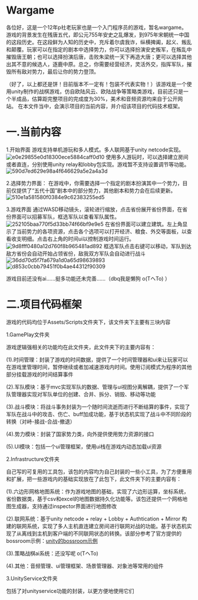 # Wargame

各位好，这是一个12年p社老玩家也是一个入门程序员的游戏，暂名wargame。游戏的背景发生在残唐五代，即公元755年安史之乱爆发，到975年宋朝统一中国的这段历史。在这段鲜为人知的历史中，充斥着尔虞我诈，纵横捭阖，起义、叛乱和颠覆。玩家可以在指定的剧本中选择势力，你可以选择扮演安史叛军，在叛乱中摧毁唐王朝；也可以选择扮演后唐，击败朱梁统一天下再造大唐；更可以选择其他出其不意的候选人，逐鹿中原。总之，你需要经营经济，灵活外交，指挥军队，摧毁所有敌对势力，最后让你的势力登顶。

（好了，以上都还是饼！目前版本不一定有！包装不代表实物！）该游戏是一个使用unity制作的战棋游戏，仿自欧陆风云、欧陆战争等策略类游戏，目前还只是一个半成品，估算距完整项目的完成度为30%，美术和音频资源均来自于公开网站。
在本文件当中，会演示项目的当前内容，并介绍该项目的代码技术框架。

# 一.当前内容

1.开始界面
游戏支持单机游玩和多人模式。多人联网基于unity netcode实现。
![e0e29855e0d18300ece5884caff0d10](https://github.com/huayuxingtguiyujing/Wargame/assets/116824077/d072d70d-ad12-4952-8398-f85458b283dc)
使用多人游玩时，可以选择建立房间或者直连，分别使用unity relay和lobby包实现。游戏暂不支持设置调节等功能。
![590d7ed629e98a4f646629a5e2a4a3d](https://github.com/huayuxingtguiyujing/Wargame/assets/116824077/1f571a96-844f-479b-9ec8-bfb27d61da82)

2.选择势力界面：
在游戏中，你需要选择一个指定的剧本扮演其中一个势力，目前仅提供了“五代十国”剧本中的部分势力，其他剧本和势力会在后续更新。
![510e1a581580f0384e9c62383255ed5](https://github.com/huayuxingtguiyujing/Wargame/assets/116824077/21566433-9a35-42be-a028-2ebc52058097)

3.游戏界面
通过WASD移动镜头，滚轮进行缩放，点击省份展开省份界面，在省份界面可以招募军队，框选军队以查看军队属性。
![252105baa770f5d33bb74f66bf9e9e5](https://github.com/huayuxingtguiyujing/Wargame/assets/116824077/e6bec3ac-7a6c-4c63-a998-f6661f42f21f)
在省份界面可以建立建筑。左上角显示了当前势力的各项资源，点击各个选项可以打开经济、粮食、外交等面板，以查看收支明细。点击右上角的时间ui以控制游戏时间运行。
![9d8fff0480a12d760f8b965481ad892](https://github.com/huayuxingtguiyujing/Wargame/assets/116824077/bf245497-6f72-49ce-9d97-4734890a3943)
框选军队点击右键可以移动，军队到达敌方省份会自动开始占领省份，敌我双方军队会自动进行战斗
![36dd70d5f7fa679a1d0a65d98639893](https://github.com/huayuxingtguiyujing/Wargame/assets/116824077/4ae26aae-165a-4e1e-82c1-c69558c6164c)
![d853c0cbb79451f0b4ae44312f90309](https://github.com/huayuxingtguiyujing/Wargame/assets/116824077/52b357ad-185b-4a50-8b69-dd28a316eff5)

游戏目前还没有ai......挺多功能还未完善......（dbq我是懒狗  o(TヘTo) ）

# 二.项目代码框架
游戏的代码均位于Assets/Scripts文件夹下，该文件夹下主要有三块内容

1.GamePlay文件夹 

游戏逻辑强相关的功能均在此文件夹，此文件夹下的主要内容有：

(1).时间管理：封装了游戏的时间数据，提供了一个时间管理器和ui来让玩家可以在游戏里管理时间，暂停继续或者加减速游戏内时间。使用订阅模式为程序的其他部分挂载游戏的时间结算事件

(2).军队模块：基于mvc实现军队的数据、管理与ui视图分离解耦，提供了一个军队管理器实现对军队单位的创建、合并、拆分、销毁、移动等功能

(3).战斗模块：将战斗事务封装为一个随时间流逝而进行不断结算的事件，实现了军队在战斗中的攻击、伤亡、buff加成功能，基于状态机实现了战斗中不同阶段的转换（对峙-接战-合战-撤退）

(4).势力模块：封装了国家势力类，向外提供使用势力资源的接口

(5).UI模块：包括一个ui管理框架，使用ui栈在游戏内动态加载ui资源


2.Infrastructure文件夹 

自己写的可复用的工具包，该包的内容均为自己封装的一些小工具，为了方便重用和扩展，把一些游戏内的基础实现放在了此包下，此文件夹下的主要内容有：

(1).六边形网格地图系统：作为游戏地图的基础，实现了六边形运算，坐标系统，省份数据类，基于csv和excel的地图数据持久化功能等。该包还提供一个网格地图生成器，支持通过inspector界面进行地图修改

(2).联网系统：基于unity netcode + relay + Lobby + Authtication + Mirror 构建的联网系统，实现了多人主机直连建立房间进行联网对战的功能。基于状态机实现了从离线到主机到客户端的不同联网状态的转换。该部分参考了官方提供的bossroom示例：[unity的bossroom示例](https://github.com/Unity-Technologies/com.unity.multiplayer.samples.coop.git)

(3).策略战棋ai系统：还没写呢 o(TヘTo)

(4).其他：音频管理、ui管理框架、场景管理器、对象池等常用的组件


3.UnityService文件夹

包括了对unityservice功能的封装，以更方便地使用它们
